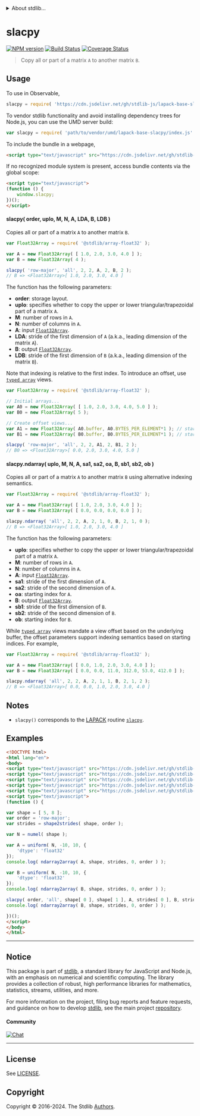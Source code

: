 <!--

@license Apache-2.0

Copyright (c) 2024 The Stdlib Authors.

Licensed under the Apache License, Version 2.0 (the "License");
you may not use this file except in compliance with the License.
You may obtain a copy of the License at

   http://www.apache.org/licenses/LICENSE-2.0

Unless required by applicable law or agreed to in writing, software
distributed under the License is distributed on an "AS IS" BASIS,
WITHOUT WARRANTIES OR CONDITIONS OF ANY KIND, either express or implied.
See the License for the specific language governing permissions and
limitations under the License.

-->


<details>
  <summary>
    About stdlib...
  </summary>
  <p>We believe in a future in which the web is a preferred environment for numerical computation. To help realize this future, we've built stdlib. stdlib is a standard library, with an emphasis on numerical and scientific computation, written in JavaScript (and C) for execution in browsers and in Node.js.</p>
  <p>The library is fully decomposable, being architected in such a way that you can swap out and mix and match APIs and functionality to cater to your exact preferences and use cases.</p>
  <p>When you use stdlib, you can be absolutely certain that you are using the most thorough, rigorous, well-written, studied, documented, tested, measured, and high-quality code out there.</p>
  <p>To join us in bringing numerical computing to the web, get started by checking us out on <a href="https://github.com/stdlib-js/stdlib">GitHub</a>, and please consider <a href="https://opencollective.com/stdlib">financially supporting stdlib</a>. We greatly appreciate your continued support!</p>
</details>

# slacpy

[![NPM version][npm-image]][npm-url] [![Build Status][test-image]][test-url] [![Coverage Status][coverage-image]][coverage-url] <!-- [![dependencies][dependencies-image]][dependencies-url] -->

> Copy all or part of a matrix `A` to another matrix `B`.



<section class="usage">

## Usage

To use in Observable,

```javascript
slacpy = require( 'https://cdn.jsdelivr.net/gh/stdlib-js/lapack-base-slacpy@umd/browser.js' )
```

To vendor stdlib functionality and avoid installing dependency trees for Node.js, you can use the UMD server build:

```javascript
var slacpy = require( 'path/to/vendor/umd/lapack-base-slacpy/index.js' )
```

To include the bundle in a webpage,

```html
<script type="text/javascript" src="https://cdn.jsdelivr.net/gh/stdlib-js/lapack-base-slacpy@umd/browser.js"></script>
```

If no recognized module system is present, access bundle contents via the global scope:

```html
<script type="text/javascript">
(function () {
    window.slacpy;
})();
</script>
```

#### slacpy( order, uplo, M, N, A, LDA, B, LDB )

Copies all or part of a matrix `A` to another matrix `B`.

```javascript
var Float32Array = require( '@stdlib/array-float32' );

var A = new Float32Array( [ 1.0, 2.0, 3.0, 4.0 ] );
var B = new Float32Array( 4 );

slacpy( 'row-major', 'all', 2, 2, A, 2, B, 2 );
// B => <Float32Array>[ 1.0, 2.0, 3.0, 4.0 ]
```

The function has the following parameters:

-   **order**: storage layout.
-   **uplo**: specifies whether to copy the upper or lower triangular/trapezoidal part of a matrix `A`.
-   **M**: number of rows in `A`.
-   **N**: number of columns in `A`.
-   **A**: input [`Float32Array`][mdn-Float32Array].
-   **LDA**: stride of the first dimension of `A` (a.k.a., leading dimension of the matrix `A`).
-   **B**: output [`Float32Array`][mdn-Float32Array].
-   **LDB**: stride of the first dimension of `B` (a.k.a., leading dimension of the matrix `B`).

Note that indexing is relative to the first index. To introduce an offset, use [`typed array`][mdn-typed-array] views.

<!-- eslint-disable stdlib/capitalized-comments -->

```javascript
var Float32Array = require( '@stdlib/array-float32' );

// Initial arrays...
var A0 = new Float32Array( [ 1.0, 2.0, 3.0, 4.0, 5.0 ] );
var B0 = new Float32Array( 5 );

// Create offset views...
var A1 = new Float32Array( A0.buffer, A0.BYTES_PER_ELEMENT*1 ); // start at 2nd element
var B1 = new Float32Array( B0.buffer, B0.BYTES_PER_ELEMENT*1 ); // start at 2nd element

slacpy( 'row-major', 'all', 2, 2, A1, 2, B1, 2 );
// B0 => <Float32Array>[ 0.0, 2.0, 3.0, 4.0, 5.0 ]
```

#### slacpy.ndarray( uplo, M, N, A, sa1, sa2, oa, B, sb1, sb2, ob )

Copies all or part of a matrix `A` to another matrix `B` using alternative indexing semantics.

```javascript
var Float32Array = require( '@stdlib/array-float32' );

var A = new Float32Array( [ 1.0, 2.0, 3.0, 4.0 ] );
var B = new Float32Array( [ 0.0, 0.0, 0.0, 0.0 ] );

slacpy.ndarray( 'all', 2, 2, A, 2, 1, 0, B, 2, 1, 0 );
// B => <Float32Array>[ 1.0, 2.0, 3.0, 4.0 ]
```

The function has the following parameters:

-   **uplo**: specifies whether to copy the upper or lower triangular/trapezoidal part of a matrix `A`.
-   **M**: number of rows in `A`.
-   **N**: number of columns in `A`.
-   **A**: input [`Float32Array`][mdn-Float32Array].
-   **sa1**: stride of the first dimension of `A`.
-   **sa2**: stride of the second dimension of `A`.
-   **oa**: starting index for `A`.
-   **B**: output [`Float32Array`][mdn-Float32Array].
-   **sb1**: stride of the first dimension of `B`.
-   **sb2**: stride of the second dimension of `B`.
-   **ob**: starting index for `B`.

While [`typed array`][mdn-typed-array] views mandate a view offset based on the underlying buffer, the offset parameters support indexing semantics based on starting indices. For example,

```javascript
var Float32Array = require( '@stdlib/array-float32' );

var A = new Float32Array( [ 0.0, 1.0, 2.0, 3.0, 4.0 ] );
var B = new Float32Array( [ 0.0, 0.0, 11.0, 312.0, 53.0, 412.0 ] );

slacpy.ndarray( 'all', 2, 2, A, 2, 1, 1, B, 2, 1, 2 );
// B => <Float32Array>[ 0.0, 0.0, 1.0, 2.0, 3.0, 4.0 ]
```

</section>

<!-- /.usage -->

<section class="notes">

## Notes

-   `slacpy()` corresponds to the [LAPACK][lapack] routine [`slacpy`][lapack-slacpy].

</section>

<!-- /.notes -->

<section class="examples">

## Examples

<!-- eslint no-undef: "error" -->

```html
<!DOCTYPE html>
<html lang="en">
<body>
<script type="text/javascript" src="https://cdn.jsdelivr.net/gh/stdlib-js/ndarray-base-to-array@umd/browser.js"></script>
<script type="text/javascript" src="https://cdn.jsdelivr.net/gh/stdlib-js/random-array-discrete-uniform@umd/browser.js"></script>
<script type="text/javascript" src="https://cdn.jsdelivr.net/gh/stdlib-js/ndarray-base-numel@umd/browser.js"></script>
<script type="text/javascript" src="https://cdn.jsdelivr.net/gh/stdlib-js/ndarray-base-shape2strides@umd/browser.js"></script>
<script type="text/javascript" src="https://cdn.jsdelivr.net/gh/stdlib-js/lapack-base-slacpy@umd/browser.js"></script>
<script type="text/javascript">
(function () {

var shape = [ 5, 8 ];
var order = 'row-major';
var strides = shape2strides( shape, order );

var N = numel( shape );

var A = uniform( N, -10, 10, {
    'dtype': 'float32'
});
console.log( ndarray2array( A, shape, strides, 0, order ) );

var B = uniform( N, -10, 10, {
    'dtype': 'float32'
});
console.log( ndarray2array( B, shape, strides, 0, order ) );

slacpy( order, 'all', shape[ 0 ], shape[ 1 ], A, strides[ 0 ], B, strides[ 0 ] );
console.log( ndarray2array( B, shape, strides, 0, order ) );

})();
</script>
</body>
</html>
```

</section>

<!-- /.examples -->

<!-- C interface documentation. -->



<!-- Section for related `stdlib` packages. Do not manually edit this section, as it is automatically populated. -->

<section class="related">

</section>

<!-- /.related -->

<!-- Section for all links. Make sure to keep an empty line after the `section` element and another before the `/section` close. -->


<section class="main-repo" >

* * *

## Notice

This package is part of [stdlib][stdlib], a standard library for JavaScript and Node.js, with an emphasis on numerical and scientific computing. The library provides a collection of robust, high performance libraries for mathematics, statistics, streams, utilities, and more.

For more information on the project, filing bug reports and feature requests, and guidance on how to develop [stdlib][stdlib], see the main project [repository][stdlib].

#### Community

[![Chat][chat-image]][chat-url]

---

## License

See [LICENSE][stdlib-license].


## Copyright

Copyright &copy; 2016-2024. The Stdlib [Authors][stdlib-authors].

</section>

<!-- /.stdlib -->

<!-- Section for all links. Make sure to keep an empty line after the `section` element and another before the `/section` close. -->

<section class="links">

[npm-image]: http://img.shields.io/npm/v/@stdlib/lapack-base-slacpy.svg
[npm-url]: https://npmjs.org/package/@stdlib/lapack-base-slacpy

[test-image]: https://github.com/stdlib-js/lapack-base-slacpy/actions/workflows/test.yml/badge.svg?branch=main
[test-url]: https://github.com/stdlib-js/lapack-base-slacpy/actions/workflows/test.yml?query=branch:main

[coverage-image]: https://img.shields.io/codecov/c/github/stdlib-js/lapack-base-slacpy/main.svg
[coverage-url]: https://codecov.io/github/stdlib-js/lapack-base-slacpy?branch=main

<!--

[dependencies-image]: https://img.shields.io/david/stdlib-js/lapack-base-slacpy.svg
[dependencies-url]: https://david-dm.org/stdlib-js/lapack-base-slacpy/main

-->

[chat-image]: https://img.shields.io/gitter/room/stdlib-js/stdlib.svg
[chat-url]: https://app.gitter.im/#/room/#stdlib-js_stdlib:gitter.im

[stdlib]: https://github.com/stdlib-js/stdlib

[stdlib-authors]: https://github.com/stdlib-js/stdlib/graphs/contributors

[umd]: https://github.com/umdjs/umd
[es-module]: https://developer.mozilla.org/en-US/docs/Web/JavaScript/Guide/Modules

[deno-url]: https://github.com/stdlib-js/lapack-base-slacpy/tree/deno
[deno-readme]: https://github.com/stdlib-js/lapack-base-slacpy/blob/deno/README.md
[umd-url]: https://github.com/stdlib-js/lapack-base-slacpy/tree/umd
[umd-readme]: https://github.com/stdlib-js/lapack-base-slacpy/blob/umd/README.md
[esm-url]: https://github.com/stdlib-js/lapack-base-slacpy/tree/esm
[esm-readme]: https://github.com/stdlib-js/lapack-base-slacpy/blob/esm/README.md
[branches-url]: https://github.com/stdlib-js/lapack-base-slacpy/blob/main/branches.md

[stdlib-license]: https://raw.githubusercontent.com/stdlib-js/lapack-base-slacpy/main/LICENSE

[lapack]: https://www.netlib.org/lapack/explore-html/

[lapack-slacpy]: https://www.netlib.org/lapack/explore-html/d0/d9e/group__lacpy_gae51b1efa5e6cb69029e83a425e773607.html#gae51b1efa5e6cb69029e83a425e773607

[mdn-float32array]: https://developer.mozilla.org/en-US/docs/Web/JavaScript/Reference/Global_Objects/Float32Array

[mdn-typed-array]: https://developer.mozilla.org/en-US/docs/Web/JavaScript/Reference/Global_Objects/TypedArray

</section>

<!-- /.links -->
